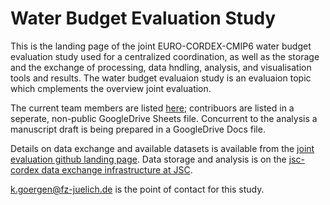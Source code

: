 # Water Budget Evaluation Study

This is the landing page of the joint EURO-CORDEX-CMIP6 water budget evaluation study used for a centralized coordination, as well as the storage and the exchange of processing, data hndling, analysis, and visualisation tools and results. The water budget evaluaion study is an evaluaion topic which cmplements the overview joint evaluation.

The current team members are listed [here](https://github.com/orgs/euro-cordex/teams/waterbudget); contribuors are listed in a seperate, non-public GoogleDrive Sheets file. Concurrent to the analysis a manuscript draft is being prepared in a GoogleDrive Docs file. 

Details on data exchange and available datasets is available from the [joint evaluation github landing page](https://github.com/euro-cordex/joint-evaluation). Data storage and analysis is on the [jsc-cordex data exchange infrastructure at JSC](https://github.com/euro-cordex/jsc-cordex). 

k.goergen@fz-juelich.de is the point of contact for this study.
